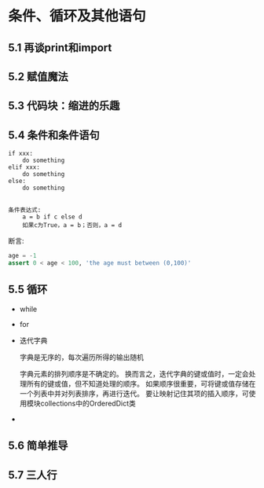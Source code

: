 # 条件、循环及其他语句

## 5.1 再谈print和import

## 5.2 赋值魔法

## 5.3 代码块：缩进的乐趣

## 5.4 条件和条件语句

    if xxx:
        do something
    elif xxx:
        do something
    else:
        do something


    条件表达式:
        a = b if c else d
        如果c为True，a = b；否则，a = d

断言:

```python
age = -1
assert 0 < age < 100, 'the age must between (0,100)'
```

## 5.5 循环

* while
* for
* 迭代字典

    字典是无序的，每次遍历所得的输出随机

    字典元素的排列顺序是不确定的。
    换而言之，迭代字典的键或值时，一定会处理所有的键或值，但不知道处理的顺序。
    如果顺序很重要，可将键或值存储在一个列表中并对列表排序，再进行迭代。
    要让映射记住其项的插入顺序，可使用模块collections中的OrderedDict类

*

## 5.6 简单推导



## 5.7 三人行




